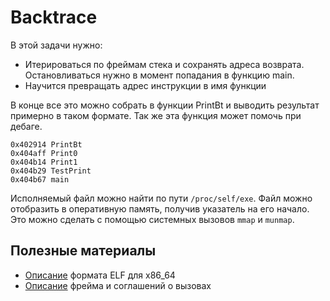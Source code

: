 # Backtrace

В этой задачи нужно:
 - Итерироваться по фреймам стека и сохранять адреса возврата. Остановливаться нужно в момент попадания в функцию main.
 - Научится превращать адрес инструкции в имя функции

В конце все это можно собрать в функции PrintBt и выводить результат примерно в таком формате. Так же эта функция может помочь при дебаге.

```
0x402914 PrintBt
0x404aff Print0
0x404b14 Print1
0x404b29 TestPrint
0x404b67 main
```

Исполняемый файл можно найти по пути `/proc/self/exe`.
Файл можно отобразить в оперативную память, получив указатель на его начало. Это можно сделать с помощью системных вызовов `mmap` и `munmap`.

## Полезные материалы

 * [Описание](https://www.uclibc.org/docs/elf-64-gen.pdf) формата ELF для x86_64
 * [Описание](https://github.com/hjl-tools/x86-psABI/wiki/x86-64-psABI-draft.pdf) фрейма и соглашений о вызовах
